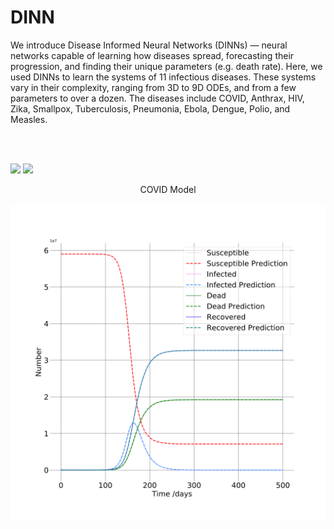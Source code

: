 # DINN
We introduce Disease Informed Neural Networks (DINNs) — neural networks capable of learning how diseases spread, forecasting their progression, and finding their unique parameters (e.g. death rate). Here, we used DINNs to learn the systems of 11 infectious diseases. These systems vary in their complexity, ranging from 3D to 9D ODEs, and from a few parameters to over a dozen. The diseases include COVID, Anthrax, HIV, Zika, Smallpox, Tuberculosis, Pneumonia, Ebola, Dengue, Polio, and Measles.

<br/><br/>

<p float="left">
  <img src="https://github.com/Shaier/DINN/blob/master/experiments/real_data/covid_real_data_daily_cases.jpg" width="256" />
  <img src="https://github.com/Shaier/DINN/blob/master/experiments/real_data/covid_real_data_cumulative_cases.jpg" width="256" /> 
</p>

<!-- ![COVID Model](https://github.com/Shaier/DINN/blob/master/Diseases/COVID/COVID.png) -->


<p align="center">
  COVID Model
  <br/><br/>
  <img src="https://github.com/Shaier/DINN/blob/master/Diseases/COVID/COVID.png" width="512" title="Github Logo">
</p>
